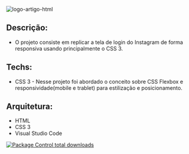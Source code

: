 ![logo-artigo-html](https://user-images.githubusercontent.com/6175226/98736150-37df4880-2383-11eb-8a1c-a4bb7fd1a2b7.png)



## Descrição:

- O projeto consiste em replicar a tela de login do Instagram de forma responsiva usando principalmente o CSS 3.

## Techs:

- CSS 3 - Nesse projeto foi abordado o conceito sobre CSS Flexbox e responsividade(mobile e trablet) para estilização e posicionamento.

## Arquitetura:

- HTML
- CSS 3
- Visual Studio Code

[![Package Control total downloads](https://img.shields.io/packagecontrol/dt/SwitchDictionary.svg)](https://packagecontrol.io/packages/SwitchDictionary)
